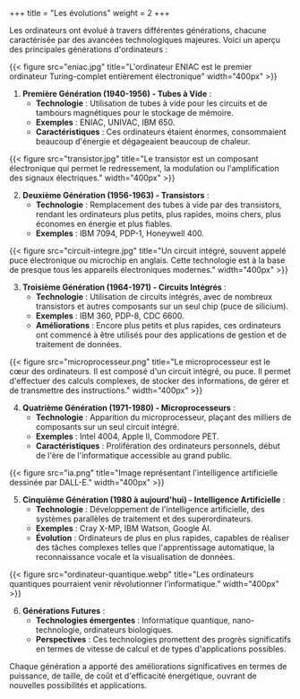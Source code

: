+++
title = "Les évolutions"
weight = 2
+++

Les ordinateurs ont évolué à travers différentes générations, chacune caractérisée par des avancées technologiques majeures. Voici un aperçu des principales générations d'ordinateurs :

{{< figure src="eniac.jpg" title="L'ordinateur ENIAC est le premier ordinateur Turing-complet entièrement électronique" width="400px" >}}

1. **Première Génération (1940-1956) - Tubes à Vide** :
   - **Technologie** : Utilisation de tubes à vide pour les circuits et de tambours magnétiques pour le stockage de mémoire.
   - **Exemples** : ENIAC, UNIVAC, IBM 650.
   - **Caractéristiques** : Ces ordinateurs étaient énormes, consommaient beaucoup d'énergie et dégageaient beaucoup de chaleur.


{{< figure src="transistor.jpg" title="Le transistor est un composant électronique qui permet le redressement, la modulation ou l'amplification des signaux électriques." width="400px" >}}

2. **Deuxième Génération (1956-1963) - Transistors** :
   - **Technologie** : Remplacement des tubes à vide par des transistors, rendant les ordinateurs plus petits, plus rapides, moins chers, plus économes en énergie et plus fiables.
   - **Exemples** : IBM 7094, PDP-1, Honeywell 400.


{{< figure src="circuit-integre.jpg" title="Un circuit intégré, souvent appelé puce électronique ou microchip en anglais. Cette technologie est à la base de presque tous les appareils électroniques modernes." width="400px" >}}

3. **Troisième Génération (1964-1971) - Circuits Intégrés** :
   - **Technologie** : Utilisation de circuits intégrés, avec de nombreux transistors et autres composants sur un seul chip (puce de silicium).
   - **Exemples** : IBM 360, PDP-8, CDC 6600.
   - **Améliorations** : Encore plus petits et plus rapides, ces ordinateurs ont commencé à être utilisés pour des applications de gestion et de traitement de données.


{{< figure src="microprocesseur.png" title="Le microprocesseur est le cœur des ordinateurs. Il est composé d'un circuit intégré, ou puce. Il permet d'effectuer des calculs complexes, de stocker des informations, de gérer et de transmettre des instructions." width="400px" >}}

4. **Quatrième Génération (1971-1980) - Microprocesseurs** :
   - **Technologie** : Apparition du microprocesseur, plaçant des milliers de composants sur un seul circuit intégré.
   - **Exemples** : Intel 4004, Apple II, Commodore PET.
   - **Caractéristiques** : Prolifération des ordinateurs personnels, début de l'ère de l'informatique accessible au grand public.


{{< figure src="ia.png" title="Image représentant l'intelligence artificielle dessinée par DALL-E." width="400px" >}}

5. **Cinquième Génération (1980 à aujourd'hui) - Intelligence Artificielle** :
   - **Technologie** : Développement de l'intelligence artificielle, des systèmes parallèles de traitement et des superordinateurs.
   - **Exemples** : Cray X-MP, IBM Watson, Google AI.
   - **Évolution** : Ordinateurs de plus en plus rapides, capables de réaliser des tâches complexes telles que l'apprentissage automatique, la reconnaissance vocale et la visualisation de données.


{{< figure src="ordinateur-quantique.webp" title="Les ordinateurs quantiques pourraient venir révolutionner l'informatique." width="400px" >}}

6. **Générations Futures** :
   - **Technologies émergentes** : Informatique quantique, nano-technologie, ordinateurs biologiques.
   - **Perspectives** : Ces technologies promettent des progrès significatifs en termes de vitesse de calcul et de types d'applications possibles.

Chaque génération a apporté des améliorations significatives en termes de puissance, de taille, de coût et d'efficacité énergétique, ouvrant de nouvelles possibilités et applications.